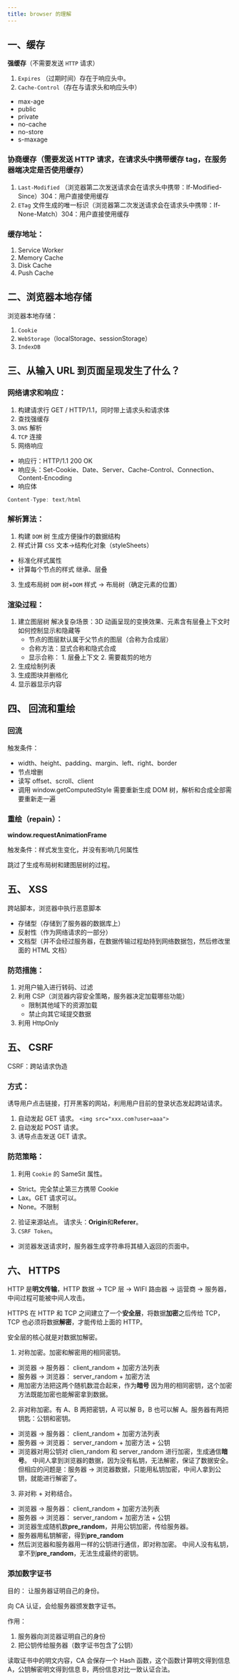 ```yaml
---
title: browser 的理解
---
```


## 一、缓存

**强缓存**（不需要发送 `HTTP` 请求）

1. `Expires` （过期时间）存在于响应头中。
2. `Cache-Control`（存在与请求头和响应头中）

- max-age
- public
- private
- no-cache
- no-store
- s-maxage

### 协商缓存（需要发送 HTTP 请求，在请求头中携带缓存 tag，在服务器端决定是否使用缓存）

1. `Last-Modified` （浏览器第二次发送请求会在请求头中携带：If-Modified-Since）304：用户直接使用缓存
2. `ETag` 文件生成的唯一标识（浏览器第二次发送请求会在请求头中携带：If-None-Match）304：用户直接使用缓存

### 缓存地址：

1. Service Worker
2. Memory Cache
3. Disk Cache
4. Push Cache

## 二、浏览器本地存储

浏览器本地存储：

1. `Cookie`
2. `WebStorage`（localStorage、sessionStorage）
3. `IndexDB`

## 三、从输入 URL 到页面呈现发生了什么？

### 网络请求和响应：

1. 构建请求行 GET / HTTP/1.1，同时带上请求头和请求体
2. 查找强缓存
3. `DNS` 解析
4. `TCP` 连接
5. 网络响应

- 响应行：HTTP/1.1 200 OK
- 响应头：Set-Cookie、Date、Server、Cache-Control、Connection、Content-Encoding
- 响应体

```ts
Content-Type: text/html
```

### 解析算法：

1. 构建 `DOM` 树 生成方便操作的数据结构
2. 样式计算 `CSS` 文本->结构化对象（styleSheets）

- 标准化样式属性
- 计算每个节点的样式 继承、层叠

3. 生成布局树 `DOM` 树+`DOM` 样式 -> 布局树（确定元素的位置）

### 渲染过程：

1. 建立图层树 解决复杂场景：3D 动画呈现的变换效果、元素含有层叠上下文时如何控制显示和隐藏等
   - 节点的图层默认属于父节点的图层（合称为合成层）
   - 合称方法：显式合称和隐式合成
   - 显示合称： 1. 层叠上下文 2. 需要裁剪的地方
2. 生成绘制列表
3. 生成图块并删格化
4. 显示器显示内容

## 四、 回流和重绘

### 回流

触发条件：

- width、height、padding、margin、left、right、border
- 节点增删
- 读写 offset、scroll、client
- 调用 window.getComputedStyle
  需要重新生成 DOM 树，解析和合成全部需要重新走一遍

### 重绘（repain）：

**window.requestAnimationFrame**

触发条件：样式发生变化，并没有影响几何属性

跳过了生成布局树和建图层树的过程。

## 五、 XSS

跨站脚本，浏览器中执行恶意脚本

- 存储型（存储到了服务器的数据库上）
- 反射性（作为网络请求的一部分）
- 文档型（并不会经过服务器，在数据传输过程劫持到网络数据包，然后修改里面的 HTML 文档）

### 防范措施：

1. 对用户输入进行转码、过滤
2. 利用 CSP（浏览器内容安全策略，服务器决定加载哪些功能）
   - 限制其他域下的资源加载
   - 禁止向其它域提交数据
3. 利用 HttpOnly

## 五、 CSRF

CSRF：跨站请求伪造

### 方式：

诱导用户点击链接，打开黑客的网站，利用用户目前的登录状态发起跨站请求。

1. 自动发起 GET 请求。 `<img src="xxx.com?user=aaa">`
2. 自动发起 POST 请求。
3. 诱导点击发送 GET 请求。

### 防范策略：

1. 利用 `Cookie` 的 SameSit 属性。

- Strict。完全禁止第三方携带 Cookie
- Lax。GET 请求可以。
- None。不限制

2. 验证来源站点。 请求头：**Origin**和**Referer**。
3. `CSRF Token`。

- 浏览器发送请求时，服务器生成字符串将其植入返回的页面中。

## 六、 HTTPS

HTTP 是**明文传输**，HTTP 数据 -> TCP 层 -> WIFI 路由器 -> 运营商 -> 服务器，中间过程可能被中间人攻击。

HTTPS 在 HTTP 和 TCP 之间建立了一个**安全层**，将数据**加密**之后传给 TCP，TCP 也必须将数据**解密**，才能传给上面的 HTTP。

安全层的核心就是对数据加解密。

1. 对称加密。加密和解密用的相同密钥。

- 浏览器 -> 服务器： client_random + 加密方法列表
- 服务器 -> 浏览器： server_random + 加密方法
- 用加密方法把这两个随机数混合起来，作为**暗号**
  因为用的相同密钥，这个加密方法既能加密也能解密拿到数据。

2. 非对称加密。有 A、B 两把密钥，A 可以解 B，B 也可以解 A。服务器有两把钥匙：公钥和密钥。

- 浏览器 -> 服务器： client_random + 加密方法列表
- 服务器 -> 浏览器： server_random + 加密方法 + 公钥
- 浏览器对用公钥对 clien_random 和 server_random 进行加密，生成通信**暗号**。
  中间人拿到浏览器的数据，因为没有私钥，无法解密，保证了数据安全。
  但相应的问题是：服务器 -> 浏览器数据，只能用私钥加密，中间人拿到公钥，就能进行解密了。

3. 非对称 + 对称结合。

- 浏览器 -> 服务器： client_random + 加密方法列表
- 服务器 -> 浏览器： server_random + 加密方法 + 公钥
- 浏览器生成随机数**pre_random**，并用公钥加密，传给服务器。
- 服务器用私钥解密，得到**pre_random**
- 然后浏览器和服务器用一样的公钥进行通信，即对称加密。
  中间人没有私钥，拿不到**pre_random**，无法生成最终的密钥。

### 添加数字证书

目的： 让服务器证明自己的身份。

向 CA 认证，会给服务器颁发数字证书。

作用：

1. 服务器向浏览器证明自己的身份
2. 把公钥传给服务器（数字证书包含了公钥）

读取证书中的明文内容，CA 会保存一个 Hash 函数，这个函数计算明文得到信息 A，公钥解密明文得到信息 B，两份信息对比一致认证合法。
